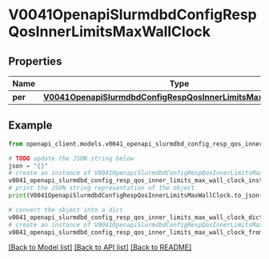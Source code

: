 # V0041OpenapiSlurmdbdConfigRespQosInnerLimitsMaxWallClock


## Properties

Name | Type | Description | Notes
------------ | ------------- | ------------- | -------------
**per** | [**V0041OpenapiSlurmdbdConfigRespQosInnerLimitsMaxWallClockPer**](V0041OpenapiSlurmdbdConfigRespQosInnerLimitsMaxWallClockPer.md) |  | [optional] 

## Example

```python
from openapi_client.models.v0041_openapi_slurmdbd_config_resp_qos_inner_limits_max_wall_clock import V0041OpenapiSlurmdbdConfigRespQosInnerLimitsMaxWallClock

# TODO update the JSON string below
json = "{}"
# create an instance of V0041OpenapiSlurmdbdConfigRespQosInnerLimitsMaxWallClock from a JSON string
v0041_openapi_slurmdbd_config_resp_qos_inner_limits_max_wall_clock_instance = V0041OpenapiSlurmdbdConfigRespQosInnerLimitsMaxWallClock.from_json(json)
# print the JSON string representation of the object
print(V0041OpenapiSlurmdbdConfigRespQosInnerLimitsMaxWallClock.to_json())

# convert the object into a dict
v0041_openapi_slurmdbd_config_resp_qos_inner_limits_max_wall_clock_dict = v0041_openapi_slurmdbd_config_resp_qos_inner_limits_max_wall_clock_instance.to_dict()
# create an instance of V0041OpenapiSlurmdbdConfigRespQosInnerLimitsMaxWallClock from a dict
v0041_openapi_slurmdbd_config_resp_qos_inner_limits_max_wall_clock_from_dict = V0041OpenapiSlurmdbdConfigRespQosInnerLimitsMaxWallClock.from_dict(v0041_openapi_slurmdbd_config_resp_qos_inner_limits_max_wall_clock_dict)
```
[[Back to Model list]](../README.md#documentation-for-models) [[Back to API list]](../README.md#documentation-for-api-endpoints) [[Back to README]](../README.md)


